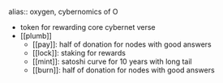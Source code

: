 alias:: oxygen, cybernomics of O

- token for rewarding core cybernet verse
- [[plumb]]
	- [[pay]]: half of donation for nodes with good answers
	- [[lock]]: staking for rewards
	- [[mint]]: satoshi curve for 10 years with long tail
	- [[burn]]: half of donation for nodes with good answers